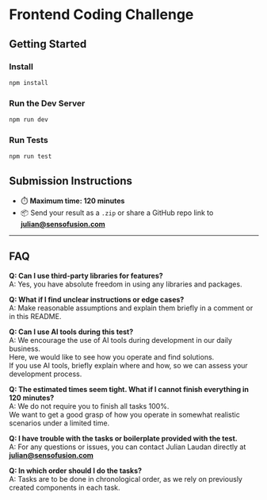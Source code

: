 # Frontend Coding Challenge

## Getting Started

### Install

```bash
npm install
```

### Run the Dev Server

```bash
npm run dev
```

### Run Tests

```bash
npm run test
```

## Submission Instructions

- ⏱️ **Maximum time: 120 minutes**
- 📦 Send your result as a `.zip` or share a GitHub repo link to **julian@sensofusion.com**

---

## FAQ

**Q: Can I use third-party libraries for features?**  
A: Yes, you have absolute freedom in using any libraries and packages.

**Q: What if I find unclear instructions or edge cases?**  
A: Make reasonable assumptions and explain them briefly in a comment or in this README.

**Q: Can I use AI tools during this test?**  
A: We encourage the use of AI tools during development in our daily business.  
Here, we would like to see how you operate and find solutions.  
If you use AI tools, briefly explain where and how, so we can assess your development process.

**Q: The estimated times seem tight. What if I cannot finish everything in 120 minutes?**  
A: We do not require you to finish all tasks 100%.  
We want to get a good grasp of how you operate in somewhat realistic scenarios under a limited time.

**Q: I have trouble with the tasks or boilerplate provided with the test.**  
A: For any questions or issues, you can contact Julian Laudan directly at **julian@sensofusion.com**

**Q: In which order should I do the tasks?**  
A: Tasks are to be done in chronological order, as we rely on previously created components in each task.
